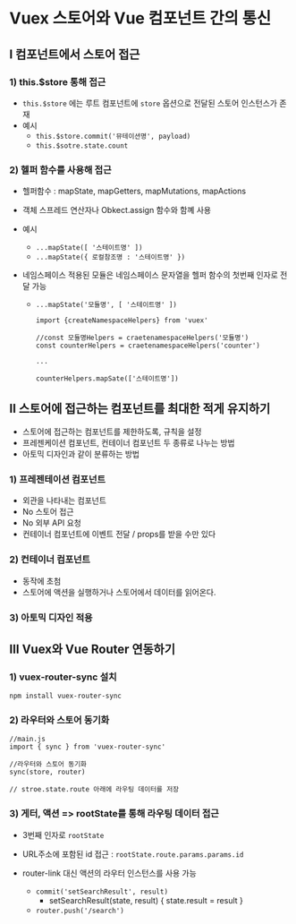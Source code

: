 # Vuex 스토어와 Vue 컴포넌트 간의 통신

## Ⅰ 컴포넌트에서 스토어 접근

### 1) this.$store 통해 접근

- `this.$store` 에는 루트 컴포넌트에 `store` 옵션으로 전달된 스토어 인스턴스가 존재
- 예시
  - `this.$store.commit('뮤테이션명', payload)`
  - `this.$sotre.state.count`

### 2) 헬퍼 함수를 사용해 접근

- 헬퍼함수 : mapState, mapGetters, mapMutations, mapActions
- 객체 스프레드 연산자나 Obkect.assign 함수와 함꼐 사용

- 예시

  - `...mapState([ '스테이트명' ])`
  - `...mapState({ 로컬참조명 : '스테이트명' })`

- 네임스페이스 적용된 모듈은 네임스페이스 문자열을 헬퍼 함수의 첫번째 인자로 전달 가능

  - `...mapState('모듈명', [ '스테이트명' ])`

    ```
    import {createNamespaceHelpers} from 'vuex'
    
    //const 모듈명Helpers = craetenamespaceHelpers('모듈명')
    const counterHelpers = craetenamespaceHelpers('counter')
    
    ...
    
    counterHelpers.mapSate(['스테이트명'])
    ```

    

## Ⅱ 스토어에 접근하는 컴포넌트를 최대한 적게 유지하기

- 스토어에 접근하는 컴포넌트를 제한하도록, 규칙을 설정
- 프레젠케이션 컴포넌트, 컨테이너 컴포넌트 두 종류로 나누는 방법
- 아토믹 디자인과 같이 분류하는 방법

### 1) 프레젠테이션 컴포넌트

- 외관을 나타내는 컴포넌트
- No 스토어 접근
- No 외부 API 요청
- 컨테이너 컴포넌트에 이벤트 전달 / props를 받을 수만 있다

### 2) 컨테이너 컴포넌트

- 동작에 초첨
- 스토어에 액션을 실행하거나 스토어에서 데이터를 읽어온다.

### 3) 아토믹 디자인 적용



## Ⅲ Vuex와 Vue Router 연동하기

### 1) vuex-router-sync 설치

```
npm install vuex-router-sync
```

### 2) 라우터와 스토어 동기화

```
//main.js
import { sync } from 'vuex-router-sync'

//라우터와 스토어 동기화
sync(store, router)

// stroe.state.route 아래에 라우팅 데이터를 저장
```

### 3) 게터, 액션 => rootState를 통해 라우팅 데이터 접근

- 3번째 인자로 `rootState`
- URL주소에 포함된 id 접근 : `rootState.route.params.params.id`

- router-link 대신 액션의 라우터 인스턴스를 사용 가능
  - `commit('setSearchResult', result)`
    - setSearchResult(state, result) { state.result = result }
  - `router.push('/search')`

